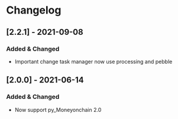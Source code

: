 # Changelog


## [2.2.1] - 2021-09-08

### Added & Changed

- Important change task manager now use processing and pebble


## [2.0.0] - 2021-06-14

### Added & Changed

- Now support py_Moneyonchain 2.0

